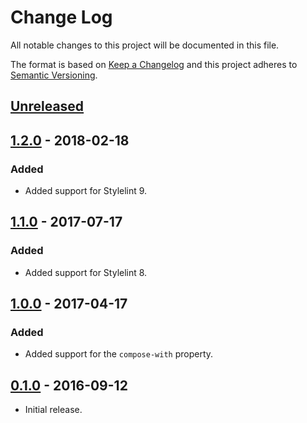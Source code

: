 # Change Log
All notable changes to this project will be documented in this file.

The format is based on [Keep a Changelog](http://keepachangelog.com/)
and this project adheres to [Semantic Versioning](http://semver.org/).

## [Unreleased]

## [1.2.0] - 2018-02-18
### Added
  * Added support for Stylelint 9.

## [1.1.0] - 2017-07-17
### Added
  * Added support for Stylelint 8.

## [1.0.0] - 2017-04-17
### Added
  * Added support for the `compose-with` property.

## [0.1.0] - 2016-09-12
  * Initial release.

[Unreleased]: https:///github.com/pascalduez/stylelint-config-css-modules/compare/1.2.0...HEAD
[1.2.0]: https:///github.com/pascalduez/stylelint-config-css-modules/tags/1.2.0
[1.1.0]: https:///github.com/pascalduez/stylelint-config-css-modules/tags/1.1.0
[1.0.0]: https:///github.com/pascalduez/stylelint-config-css-modules/tags/1.0.0
[0.1.0]: https:///github.com/pascalduez/stylelint-config-css-modules/tags/0.1.0
